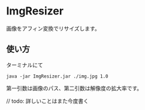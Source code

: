 # ImgResizer
画像をアフィン変換でリサイズします。

## 使い方
ターミナルにて

```
java -jar ImgResizer.jar ./img.jpg 1.0
```

第一引数は画像のパス、第二引数は解像度の拡大率です。

// todo: 詳しいことはまた今度書く
